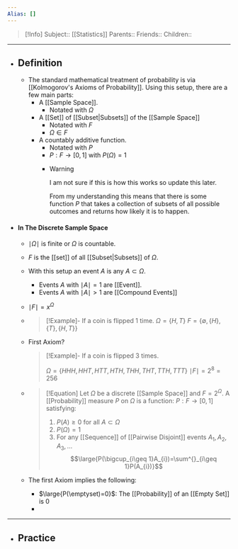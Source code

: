 ```yaml
---
Alias: []
---
```

> [!Info]
> Subject:: [[Statistics]]
> Parents:: 
> Friends:: 
> Children:: 
---
- ## Definition
	- The standard mathematical treatment of probability is via [[Kolmogorov's Axioms of Probability]]. Using this setup, there are a few main parts:
		- A [[Sample Space]].
			- Notated with $\Omega$
		- A [[Set]] of [[Subset|Subsets]] of the [[Sample Space]]
			- Notated with $F$
			- $\Omega \in F$
		- A countably additive function.
			- Notated with $P$
			- $P: F\to[0,1]$ with $P(\Omega)=1$
			- > [!Warning]
			  > I am not sure if this is how this works so update this later.
			  > 
			  > From my understanding this means that there is some function $P$ that takes a collection of subsets of all possible outcomes and returns how likely it is to happen.
- #### In The Discrete Sample Space
	- $\mid\Omega \mid$ is finite or $\Omega$ is countable.
	- $F$ is the [[set]] of all [[Subset|Subsets]] of $\Omega$.
	- With this setup an event $A$ is any $A \subset \Omega$.
		- Events $A$ with $\mid A\mid=1$ are [[Event]].
		- Events $A$ with $\mid A\mid>1$ are [[Compound Events]]
	- $\mid F\mid=x^\Omega$
	- > [!Example]-
	  > If a coin is flipped $1$ time.
	  > $\Omega=\{ H,T \}$
	  > $F=\{ \emptyset,\{ H \},\{ T \},\{ H,T \} \}$
	  
	- First Axiom?
	  > [!Example]-
	  > If a coin is flipped $3$ times.
	  > 
	  > $\Omega=\{ HHH, HHT,HTT,HTH,THH,THT,TTH,TTT \}$
	  > $\mid F\mid=2^8=256$
	- > [!Equation]
	  > Let $\Omega$ be a discrete [[Sample Space]] and $F=2^\Omega$. A [[Probability]] measure $P$ on $\Omega$ is a function: $P:F\to[0,1]$ satisfying:
	  > 1. $P(A) \geq 0$ for all $A\subset\Omega$
	  > 2. $P(\Omega)=1$
	  > 3. For any [[Sequence]] of [[Pairwise Disjoint]] events $A_{1},A_{2},A_{3},\dots$
	  >    $$\large{P(\bigcup_{i\geq 1}A_{i})=\sum^{}_{i\geq 1}P(A_{i})}$$
	- The first Axiom implies the following:
		- $\large{P(\emptyset)=0}$: The [[Probability]] of an [[Empty Set]] is $0$
		- 
---
- ## Practice